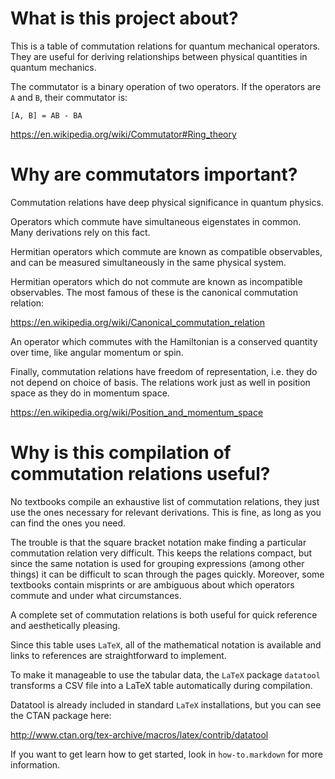 What is this project about?
===========================

This is a table of commutation relations for quantum mechanical operators. They are useful for deriving relationships between physical quantities in quantum mechanics.

The commutator is a binary operation of two operators. If the operators are `A` and `B`, their commutator is:

    [A, B] = AB - BA

https://en.wikipedia.org/wiki/Commutator#Ring_theory

Why are commutators important?
==============================

Commutation relations have deep physical significance in quantum physics.

Operators which commute have simultaneous eigenstates in common. Many derivations rely on this fact.

Hermitian operators which commute are known as compatible observables, and can be measured simultaneously in the same physical system.

Hermitian operators which do not commute are known as incompatible observables. The most famous of these is the canonical commutation relation:

https://en.wikipedia.org/wiki/Canonical_commutation_relation

An operator which commutes with the Hamiltonian is a conserved quantity over time, like angular momentum or spin.

Finally, commutation relations have freedom of representation, i.e. they do not depend on choice of basis. The relations work just as well in position space as they do in momentum space.

https://en.wikipedia.org/wiki/Position_and_momentum_space

Why is this compilation of commutation relations useful?
========================================================

No textbooks compile an exhaustive list of commutation relations, they just use the ones necessary for relevant derivations. This is fine, as long as you can find the ones you need.

The trouble is that the square bracket notation make finding a particular commutation relation very difficult. This keeps the relations compact, but since the same notation is used for grouping expressions (among other things) it can be difficult to scan through the pages quickly. Moreover, some textbooks contain misprints or are ambiguous about which operators commute and under what circumstances.

A complete set of commutation relations is both useful for quick reference and aesthetically pleasing.

Since this table uses `LaTeX`, all of the mathematical notation is available and links to references are straightforward to implement.

To make it manageable to use the tabular data, the `LaTeX` package `datatool` transforms a CSV file into a LaTeX table automatically during compilation. 

Datatool is already included in standard `LaTeX` installations, but you can see the CTAN package here:

http://www.ctan.org/tex-archive/macros/latex/contrib/datatool

If you want to get learn how to get started, look in `how-to.markdown` for more information.
